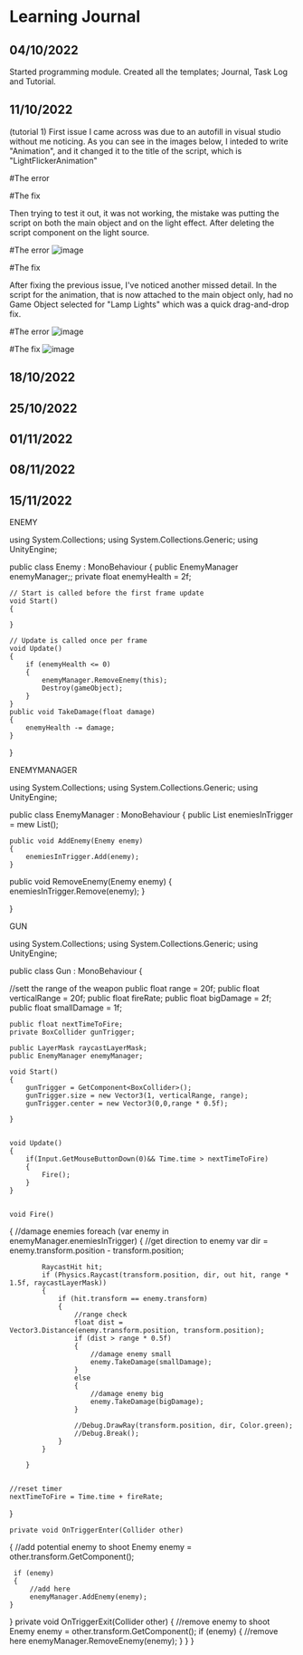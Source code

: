 # Learning Journal

## 04/10/2022

Started programming module. Created all the templates; Journal, Task Log and Tutorial.


## 11/10/2022

(tutorial 1)
First issue I came across was due to an autofill in visual studio without me noticing. As you can see in the images below, I inteded to write "Animation", and it changed it to the title of the script, which is "LightFlickerAnimation"

#The error



#The fix



Then trying to test it out, it was not working, the mistake was putting the script on both the main object and on the light effect. After deleting the script component on the light source.


#The error
![image](https://user-images.githubusercontent.com/91538305/197642562-29310895-3a60-4d09-bfe7-4c3f87ed54e2.png)



#The fix


After fixing the previous issue, I've noticed another missed detail. In the script for the animation, that is now attached to the main object only, had no Game Object selected for "Lamp Lights" which was a quick drag-and-drop fix.

#The error
![image](https://user-images.githubusercontent.com/91538305/197642536-57bd2154-3631-4215-bbc9-626f0cf1b1dd.png)


#The fix
![image]()

## 18/10/2022




## 25/10/2022

## 01/11/2022

## 08/11/2022



## 15/11/2022




ENEMY 




using System.Collections;
using System.Collections.Generic;
using UnityEngine;

public class Enemy : MonoBehaviour
{
    public EnemyManager enemyManager;;
    private float enemyHealth = 2f;

    // Start is called before the first frame update
    void Start()
    {
        
    }

    // Update is called once per frame
    void Update()
    {
        if (enemyHealth <= 0)
        {
            enemyManager.RemoveEnemy(this);
            Destroy(gameObject);
        }
    }
    public void TakeDamage(float damage)
    {
        enemyHealth -= damage;
    }

}




ENEMYMANAGER




using System.Collections;
using System.Collections.Generic;
using UnityEngine;

public class EnemyManager : MonoBehaviour
{
    public List<Enemy> enemiesInTrigger = mew List<Enemy>();

    public void AddEnemy(Enemy enemy)
    {
        enemiesInTrigger.Add(enemy);
    }
 public void RemoveEnemy(Enemy enemy)
    {
        enemiesInTrigger.Remove(enemy);
    }


}




GUN





using System.Collections;
using System.Collections.Generic;
using UnityEngine;

public class Gun : MonoBehaviour
{

//sett the range of the weapon
    public float range = 20f;
    public float verticalRange = 20f;
    public float fireRate;
    public float bigDamage = 2f;
    public float smallDamage = 1f;

    public float nextTimeToFire;
    private BoxCollider gunTrigger;

    public LayerMask raycastLayerMask;
    public EnemyManager enemyManager;

    void Start()
    {
        gunTrigger = GetComponent<BoxCollider>();
        gunTrigger.size = new Vector3(1, verticalRange, range);
        gunTrigger.center = new Vector3(0,0,range * 0.5f);

    }


    void Update()
    {
        if(Input.GetMouseButtonDown(0)&& Time.time > nextTimeToFire)
        {
            Fire();
        }
    }


    void Fire()
{
        //damage enemies
        foreach (var enemy in enemyManager.enemiesInTrigger)
        {
            //get direction to enemy
            var dir = enemy.transform.position - transform.position;

            RaycastHit hit;
            if (Physics.Raycast(transform.position, dir, out hit, range * 1.5f, raycastLayerMask))
            {
                if (hit.transform == enemy.transform)
                {
                    //range check
                    float dist = Vector3.Distance(enemy.transform.position, transform.position);
                    if (dist > range * 0.5f)
                    {
                        //damage enemy small
                        enemy.TakeDamage(smallDamage);
                    }
                    else
                    {
                        //damage enemy big
                        enemy.TakeDamage(bigDamage);
                    }

                    //Debug.DrawRay(transform.position, dir, Color.green);
                    //Debug.Break();
                }
            }

        }


    //reset timer
    nextTimeToFire = Time.time + fireRate;
}

    private void OnTriggerEnter(Collider other) 
{
     //add potential enemy to shoot
     Enemy enemy = other.transform.GetComponent<Enemy>();

     if (enemy)
     {
         //add here
         enemyManager.AddEnemy(enemy);
    }
 }
    private void OnTriggerExit(Collider other) 
{
        //remove enemy to shoot
    Enemy enemy = other.transform.GetComponent<Enemy>();
    if (enemy)
    {
        //remove here
        enemyManager.RemoveEnemy(enemy);
    }
}
}






































































